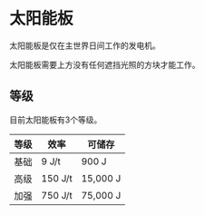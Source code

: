 # 太阳能板

太阳能板是仅在主世界日间工作的发电机。

太阳能板需要上方没有任何遮挡光照的方块才能工作。

## 等级

目前太阳能板有3个等级。

| 等级 | 效率 | 可储存 |
| ---- | --- | ------ |
| 基础 | 9 J/t | 900 J |
| 高级 | 150 J/t | 15,000 J |
| 加强 | 750 J/t | 75,000 J |
